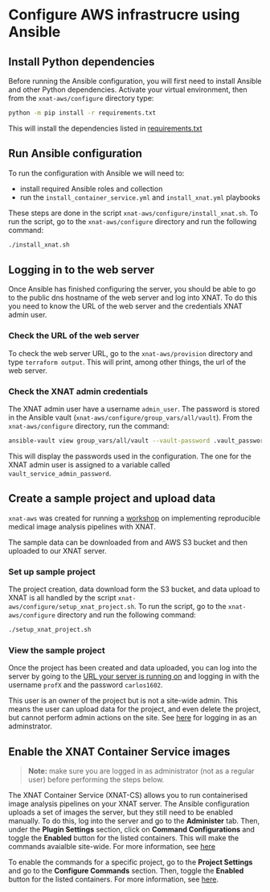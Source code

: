 # Configure AWS infrastrucre using Ansible

## Install Python dependencies

Before running the Ansible configuration, you will first need to install Ansible and other Python dependencies. Activate your virtual environment, then from the `xnat-aws/configure` directory type:

```bash
python -m pip install -r requirements.txt
```

This will install the dependencies listed in [requirements.txt](requirements.txt)

## Run Ansible configuration

To run the configuration with Ansible we will need to:

- install required Ansible roles and collection
- run the `install_container_service.yml` and `install_xnat.yml` playbooks

These steps are done in the script `xnat-aws/configure/install_xnat.sh`. To run the script, go to the `xnat-aws/configure` directory and run the following command:

```bash
./install_xnat.sh
```

## Logging in to the web server

Once Ansible has finished configuring the server, you should be able to go to the public dns hostname of the web server and log into XNAT. To do this you need to know the URL of the web server and the credentials XNAT admin user.

### Check the URL of the web server

To check the web server URL, go to the `xnat-aws/provision` directory and type `terraform output`. This will print, among other things, the url of the web server.

### Check the XNAT admin credentials

The XNAT admin user have a username `admin_user`. The password is stored in the Ansible vault (`xnat-aws/configure/group_vars/all/vault`). From the `xnat-aws/configure` directory, run the command:

```bash
ansible-vault view group_vars/all/vault --vault-password .vault_password
```

This will display the passwords used in the configuration. The one for the XNAT admin user is assigned to a variable called `vault_service_admin_password`.

## Create a sample project and upload data

`xnat-aws` was created for running a [workshop](https://healthbioscienceideas.github.io/MedICSS-Project-Repro-Pipelines/) on implementing reproducible medical image analysis pipelines with XNAT.

The sample data can be downloaded from and AWS S3 bucket and then uploaded to our XNAT server.

### Set up sample project

The project creation, data download form the S3 bucket, and data upload to XNAT is all handled by the script `xnat-aws/configure/setup_xnat_project.sh`. To run the script, go to the `xnat-aws/configure` directory and run the following command:

```bash
./setup_xnat_project.sh
```

### View the sample project

Once the project has been created and data uploaded, you can log into the server by going to the [URL your server is running on](#check-the-url-of-the-web-server) and logging in with the username `profX` and the password `carlos1602`.

This user is an owner of the project but is not a site-wide admin. This means the user can upload data for the project, and even delete the project, but cannot perform admin actions on the site. See [here](#check-the-xnat-admin-credentials) for logging in as an adminstrator.

## Enable the XNAT Container Service images

> **Note:** make sure you are logged in as administrator (not as a regular user) before performing
> the steps below.

The XNAT Container Service (XNAT-CS) allows you to run containerised image analysis pipelines on
your XNAT server. The Ansible configuration uploads a set of images the server, but they still need
to be enabled manually. To do this, log into the server and go to the **Administer** tab. Then,
under the **Plugin Settings** section, click on **Command Configurations** and toggle the
**Enabled**  button for the listed containers. This will make the commands avaialble site-wide.
For more information, see [here](https://wiki.xnat.org/container-service/enabling-commands-and-setting-site-wide-defaults-126156956.html)

To enable the commands for a specific project, go to the **Project Settings** and go to the
**Configure Commands** section. Then, toggle the **Enabled** button for the listed containers.
For more information, see [here](https://wiki.xnat.org/container-service/enable-a-command-in-your-project-122978909.html).
